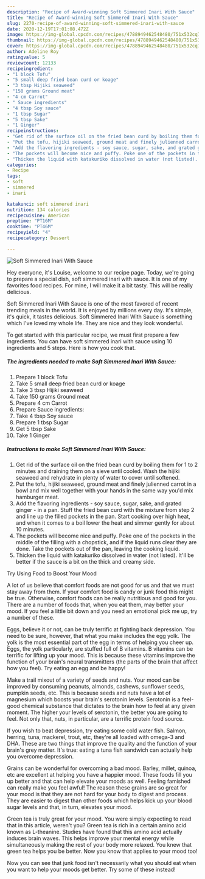 ```yaml
---
description: "Recipe of Award-winning Soft Simmered Inari With Sauce"
title: "Recipe of Award-winning Soft Simmered Inari With Sauce"
slug: 2270-recipe-of-award-winning-soft-simmered-inari-with-sauce
date: 2020-12-19T17:01:08.472Z
image: https://img-global.cpcdn.com/recipes/4788949462548480/751x532cq70/soft-simmered-inari-with-sauce-recipe-main-photo.jpg
thumbnail: https://img-global.cpcdn.com/recipes/4788949462548480/751x532cq70/soft-simmered-inari-with-sauce-recipe-main-photo.jpg
cover: https://img-global.cpcdn.com/recipes/4788949462548480/751x532cq70/soft-simmered-inari-with-sauce-recipe-main-photo.jpg
author: Adeline Roy
ratingvalue: 5
reviewcount: 12133
recipeingredient:
- "1 block Tofu"
- "5 small deep fried bean curd or koage"
- "3 tbsp Hijiki seaweed"
- "150 grams Ground meat"
- "4 cm Carrot"
- " Sauce ingredients"
- "4 tbsp Soy sauce"
- "1 tbsp Sugar"
- "5 tbsp Sake"
- "1 Ginger"
recipeinstructions:
- "Get rid of the surface oil on the fried bean curd by boiling them for 1 to 2 minutes and draining them on a sieve until cooled. Wash the hijiki seaweed and rehydrate in plenty of water to cover until softened."
- "Put the tofu, hijiki seaweed, ground meat and finely julienned carrot in a bowl and mix well together with your hands in the same way you&#39;d mix hamburger meat."
- "Add the flavoring ingredients - soy sauce, sugar, sake, and grated ginger - in a pan. Stuff the fried bean curd with the mixture from step 2 and line up the filled pockets in the pan. Start cooking over high heat, and when it comes to a boil lower the heat and simmer gently for about 10 minutes."
- "The pockets will become nice and puffy. Poke one of the pockets in the middle of the filling with a chopstick, and if the liquid runs clear they are done. Take the pockets out of the pan, leaving the cooking liquid."
- "Thicken the liquid with katakuriko dissolved in water (not listed). It&#39;ll be better if the sauce is a bit on the thick and creamy side."
categories:
- Recipe
tags:
- soft
- simmered
- inari

katakunci: soft simmered inari 
nutrition: 134 calories
recipecuisine: American
preptime: "PT16M"
cooktime: "PT46M"
recipeyield: "4"
recipecategory: Dessert

---
```



![Soft Simmered Inari With Sauce](https://img-global.cpcdn.com/recipes/4788949462548480/751x532cq70/soft-simmered-inari-with-sauce-recipe-main-photo.jpg)

Hey everyone, it's Louise, welcome to our recipe page. Today, we're going to prepare a special dish, soft simmered inari with sauce. It is one of my favorites food recipes. For mine, I will make it a bit tasty. This will be really delicious.



Soft Simmered Inari With Sauce is one of the most favored of recent trending meals in the world. It is enjoyed by millions every day. It's simple, it's quick, it tastes delicious. Soft Simmered Inari With Sauce is something which I've loved my whole life. They are nice and they look wonderful.


To get started with this particular recipe, we must first prepare a few ingredients. You can have soft simmered inari with sauce using 10 ingredients and 5 steps. Here is how you cook that.

<!--inarticleads1-->

##### The ingredients needed to make Soft Simmered Inari With Sauce:

1. Prepare 1 block Tofu
1. Take 5 small deep fried bean curd or koage
1. Take 3 tbsp Hijiki seaweed
1. Take 150 grams Ground meat
1. Prepare 4 cm Carrot
1. Prepare  Sauce ingredients:
1. Take 4 tbsp Soy sauce
1. Prepare 1 tbsp Sugar
1. Get 5 tbsp Sake
1. Take 1 Ginger




<!--inarticleads2-->

##### Instructions to make Soft Simmered Inari With Sauce:

1. Get rid of the surface oil on the fried bean curd by boiling them for 1 to 2 minutes and draining them on a sieve until cooled. Wash the hijiki seaweed and rehydrate in plenty of water to cover until softened.
1. Put the tofu, hijiki seaweed, ground meat and finely julienned carrot in a bowl and mix well together with your hands in the same way you&#39;d mix hamburger meat.
1. Add the flavoring ingredients - soy sauce, sugar, sake, and grated ginger - in a pan. Stuff the fried bean curd with the mixture from step 2 and line up the filled pockets in the pan. Start cooking over high heat, and when it comes to a boil lower the heat and simmer gently for about 10 minutes.
1. The pockets will become nice and puffy. Poke one of the pockets in the middle of the filling with a chopstick, and if the liquid runs clear they are done. Take the pockets out of the pan, leaving the cooking liquid.
1. Thicken the liquid with katakuriko dissolved in water (not listed). It&#39;ll be better if the sauce is a bit on the thick and creamy side.




Try Using Food to Boost Your Mood


A lot of us believe that comfort foods are not good for us and that we must stay away from them. If your comfort food is candy or junk food this might be true. Otherwise, comfort foods can be really nutritious and good for you. There are a number of foods that, when you eat them, may better your mood. If you feel a little bit down and you need an emotional pick me up, try a number of these.

Eggs, believe it or not, can be truly terrific at fighting back depression. You need to be sure, however, that what you make includes the egg yolk. The yolk is the most essential part of the egg in terms of helping you cheer up. Eggs, the yolk particularly, are stuffed full of B vitamins. B vitamins can be terrific for lifting up your mood. This is because these vitamins improve the function of your brain's neural transmitters (the parts of the brain that affect how you feel). Try eating an egg and be happy!

Make a trail mixout of a variety of seeds and nuts. Your mood can be improved by consuming peanuts, almonds, cashews, sunflower seeds, pumpkin seeds, etc. This is because seeds and nuts have a lot of magnesium which boosts your brain's serotonin levels. Serotonin is a feel-good chemical substance that dictates to the brain how to feel at any given moment. The higher your levels of serotonin, the better you are going to feel. Not only that, nuts, in particular, are a terrific protein food source.

If you wish to beat depression, try eating some cold water fish. Salmon, herring, tuna, mackerel, trout, etc, they're all loaded with omega-3 and DHA. These are two things that improve the quality and the function of your brain's grey matter. It's true: eating a tuna fish sandwich can actually help you overcome depression. 

Grains can be wonderful for overcoming a bad mood. Barley, millet, quinoa, etc are excellent at helping you have a happier mood. These foods fill you up better and that can help elevate your moods as well. Feeling famished can really make you feel awful! The reason these grains are so great for your mood is that they are not hard for your body to digest and process. They are easier to digest than other foods which helps kick up your blood sugar levels and that, in turn, elevates your mood.

Green tea is truly great for your mood. You were simply expecting to read that in this article, weren't you? Green tea is rich in a certain amino acid known as L-theanine. Studies have found that this amino acid actually induces brain waves. This helps improve your mental energy while simultaneously making the rest of your body more relaxed. You knew that green tea helps you be better. Now you know that applies to your mood too!

Now you can see that junk food isn't necessarily what you should eat when you want to help your moods get better. Try some of these instead!


